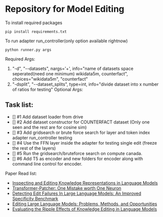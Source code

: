 # Repository for Model Editing
To install required packages
```
pip install requirements.txt
```

To run adapter run_controller(only option available rightnow)
```
python runner.py args
```
Required Args:
1. "-d", "--datasets", nargs='+', info="name of datasets space seperated(need one minimum) wikidata5m, counterfact", choices="wikidata5m", "counterfact"
2. "-dsplit", "--dataset_splits", type=int, info="divide dataset into x number of ratios for testing"
Optional Args:

## Task list:
- [] #1 Add dataset loader from drive
- [] #2 Add dataset constructor for COUNTERFACT dataset (Only one seen and the rest are for cosine sim)
- [] #3 Add gridsearch or brute force search for layer and token index adapter run_controller testing 
- [] #4 Use the FFN layer inside the adapter for testing single edit (freeze the rest of the layers)
- [] #5 Run the gridsearch/bruteforce search on compute canada.
- [] #6 Add T5 as encoder and new folders for encoder along with command line control for encoder. 


Paper Read list:
- [Inspecting and Editing Knowledge Representations in Language Models](https://arxiv.org/abs/2304.00740)
- [Transformer-Patcher: One Mistake worth One Neuron](https://arxiv.org/abs/2301.09785)
- [Detecting Edit Failures In Large Language Models: An Improved Specificity Benchmark](https://aclanthology.org/2023.findings-acl.733/)
- [Editing Large Language Models: Problems, Methods, and Opportunities](https://arxiv.org/abs/2305.13172)
- [Evaluating the Ripple Effects of Knowledge Editing in Language Models](https://arxiv.org/abs/2307.12976)